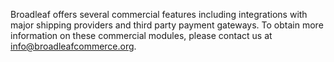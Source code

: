 Broadleaf offers several commercial features including integrations with major shipping providers and third party payment gateways. To obtain more information on these commercial modules, please contact us at info@broadleafcommerce.org.
